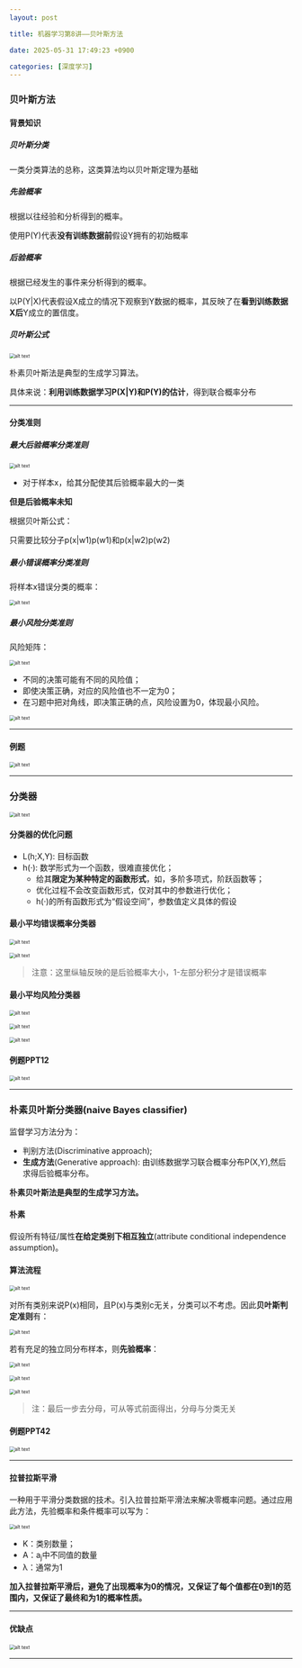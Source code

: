 ```yaml
---
layout: post

title: 机器学习第8讲——贝叶斯方法

date: 2025-05-31 17:49:23 +0900

categories: [深度学习]
---
```


### 贝叶斯方法

#### 背景知识

##### 贝叶斯分类

一类分类算法的总称，这类算法均以贝叶斯定理为基础

##### 先验概率

根据以往经验和分析得到的概率。

使用P(Y)代表**没有训练数据前**假设Y拥有的初始概率

##### 后验概率

根据已经发生的事件来分析得到的概率。

以P(Y|X)代表假设X成立的情况下观察到Y数据的概率，其反映了在**看到训练数据X后**Y成立的置信度。

##### 贝叶斯公式

<p >
    <img src="https://hhhi21g.github.io/assets/img/deepLearning/deepLearning/d249.png" alt="alt text" style="zoom:60%;" />
</p>

朴素贝叶斯法是典型的生成学习算法。

具体来说：**利用训练数据学习P(X|Y)和P(Y)的估计**，得到联合概率分布

****

#### 分类准则

##### 最大后验概率分类准则

<p >
    <img src="https://hhhi21g.github.io/assets/img/deepLearning/deepLearning/d250.png" alt="alt text" style="zoom:60%;" />
</p>

- 对于样本x，给其分配使其后验概率最大的一类

**但是后验概率未知**

根据贝叶斯公式：

只需要比较分子p(x|w1)p(w1)和p(x|w2)p(w2)

##### 最小错误概率分类准则

将样本x错误分类的概率：

<p >
    <img src="https://hhhi21g.github.io/assets/img/deepLearning/deepLearning/d251.png" alt="alt text" style="zoom:60%;" />
</p>

##### 最小风险分类准则

风险矩阵：

<p >
    <img src="https://hhhi21g.github.io/assets/img/deepLearning/deepLearning/d252.png" alt="alt text" style="zoom:60%;" />
</p>

- 不同的决策可能有不同的风险值；
- 即使决策正确，对应的风险值也不一定为0；
- 在习题中把对角线，即决策正确的点，风险设置为0，体现最小风险。

<p >
    <img src="https://hhhi21g.github.io/assets/img/deepLearning/deepLearning/d253.png" alt="alt text" style="zoom:60%;" />
</p>

****

#### 例题

<p >
    <img src="https://hhhi21g.github.io/assets/img/deepLearning/deepLearning/d254.png" alt="alt text" style="zoom:60%;" />
</p>

****

### 分类器

<p >
    <img src="https://hhhi21g.github.io/assets/img/deepLearning/deepLearning/d255.png" alt="alt text" style="zoom:60%;" />
</p>

#### 分类器的优化问题

- L(h;X,Y): 目标函数
- h(·): 数学形式为一个函数，很难直接优化；
  - 给其**限定为某种特定的函数形式**，如，多阶多项式，阶跃函数等；
  - 优化过程不会改变函数形式，仅对其中的参数进行优化；
  - h(·)的所有函数形式为“假设空间”，参数值定义具体的假设

#### 最小平均错误概率分类器

<p >
    <img src="https://hhhi21g.github.io/assets/img/deepLearning/deepLearning/d256.png" alt="alt text" style="zoom:60%;" />
</p>

<p >
    <img src="https://hhhi21g.github.io/assets/img/deepLearning/deepLearning/d257.png" alt="alt text" style="zoom:60%;" />
</p>

> 注意：这里纵轴反映的是后验概率大小，1-左部分积分才是错误概率

#### 最小平均风险分类器

<p >
    <img src="https://hhhi21g.github.io/assets/img/deepLearning/deepLearning/d258.png" alt="alt text" style="zoom:60%;" />
</p>

<p >
    <img src="https://hhhi21g.github.io/assets/img/deepLearning/deepLearning/d259.png" alt="alt text" style="zoom:60%;" />
</p>

<p >
    <img src="https://hhhi21g.github.io/assets/img/deepLearning/deepLearning/d260.png" alt="alt text" style="zoom:60%;" />
</p>

#### 例题PPT12

<p >
    <img src="https://hhhi21g.github.io/assets/img/deepLearning/deepLearning/d261.png" alt="alt text" style="zoom:60%;" />
</p>

****

### 朴素贝叶斯分类器(naive Bayes classifier)

监督学习方法分为：

- 判别方法(Discriminative approach);
- **生成方法**(Generative approach): 由训练数据学习联合概率分布P(X,Y),然后求得后验概率分布。 

**朴素贝叶斯法是典型的生成学习方法。**

#### 朴素

假设所有特征/属性**在给定类别下相互独立**(attribute conditional independence assumption)。

#### 算法流程

<p >
    <img src="https://hhhi21g.github.io/assets/img/deepLearning/deepLearning/d262.png" alt="alt text" style="zoom:60%;" />
</p>

对所有类别来说P(x)相同，且P(x)与类别c无关，分类可以不考虑。因此**贝叶斯判定准则**有：

<p >
    <img src="https://hhhi21g.github.io/assets/img/deepLearning/deepLearning/d263.png" alt="alt text" style="zoom:60%;" />
</p>

若有充足的独立同分布样本，则**先验概率**：

<p >
    <img src="https://hhhi21g.github.io/assets/img/deepLearning/deepLearning/d264.png" alt="alt text" style="zoom:60%;" />
</p>

<p >
    <img src="https://hhhi21g.github.io/assets/img/deepLearning/deepLearning/d265.png" alt="alt text" style="zoom:60%;" />
</p>

<p >
    <img src="https://hhhi21g.github.io/assets/img/deepLearning/deepLearning/d266.png" alt="alt text" style="zoom:60%;" />
</p>

> 注：最后一步去分母，可从等式前面得出，分母与分类无关

#### 例题PPT42

<p >
    <img src="https://hhhi21g.github.io/assets/img/deepLearning/deepLearning/d267.png" alt="alt text" style="zoom:60%;" />
</p>

****

#### 拉普拉斯平滑

一种用于平滑分类数据的技术。引入拉普拉斯平滑法来解决零概率问题。通过应用此方法，先验概率和条件概率可以写为：

<p >
    <img src="https://hhhi21g.github.io/assets/img/deepLearning/deepLearning/d268.png" alt="alt text" style="zoom:60%;" />
</p>

- K：类别数量；
- A：a<sub>j</sub>中不同值的数量
- λ：通常为1

**加入拉普拉斯平滑后，避免了出现概率为0的情况，又保证了每个值都在0到1的范围内，又保证了最终和为1的概率性质。**

****

#### 优缺点

<p >
    <img src="https://hhhi21g.github.io/assets/img/deepLearning/deepLearning/d269.png" alt="alt text" style="zoom:60%;" />
</p>

****